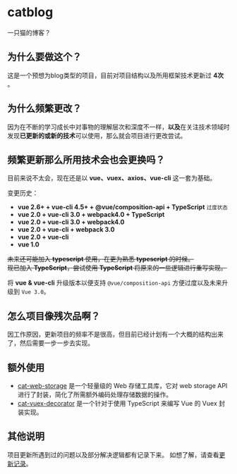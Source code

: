 # catblog
一只猫的博客？

## 为什么要做这个？
这是一个预想为blog类型的项目，目前对项目结构以及所用框架技术更新过 **4次** 。

## 为什么频繁更改？
因为在不断的学习成长中对事物的理解层次和深度不一样，**以及**在关注技术领域时发现**已更新的或新的技术**可以使用，那么就会项目进行更改尝试。

## 频繁更新那么所用技术会也会更换吗？
目前来说不太会，现在还是以 **vue、vuex、axios、vue-cli** 这一套为基础。

变更历史：
- **vue 2.6+ + vue-cli 4.5+ + @vue/composition-api + TypeScript** `过度状态`
- **vue 2.0 + vue-cli 3.0 + webpack4.0 + TypeScript**
- **vue 2.0 + vue-cli 3.0 + webpack4.0**
- **vue 2.0 + vue-cli + webpack 3.0**
- **vue 2.0 + vue-cli**
- **vue 1.0**

<del>未来还可能加入 <strong>typescript</strong> 使用，在更为熟悉 <strong>typescript</strong> 的时候。</del>  
<del>现已加入 **TypeScript**，尝试使用 **TypeScript** 将原来的一些逻辑进行重写实现。<del>

将 **vue & vue-cli** 升级版本以便支持 `@vue/composition-api` 方便过度以及未来升级到 `Vue 3.0`。


## 怎么项目像残次品啊？
因工作原因，更新项目的频率不是很高，但目前已经计划有一个大概的结构出来了，然后需要一步一步去实现。

## 额外使用
- [cat-web-storage](https://github.com/linxsbox/cat-web-storage) 是一个轻量级的 Web 存储工具库，它对 web storage API 进行了封装，简化了所需额外编码处理存储数据的操作。
- [cat-vuex-decorator](https://github.com/linxsbox/cat-vuex-decorator) 是一个针对于使用 TypeScript 来编写 Vue 的 Vuex 封装实现。

## 其他说明
项目更新所遇到过的问题以及部分解决逻辑都有记录下来。
如想了解，请查看[更新记录](./UPDATELOG.md)。